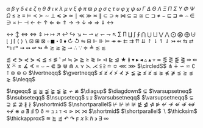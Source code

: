 $\alpha$	$\beta$ 	$\gamma$	$\delta$	$\epsilon$	$\varepsilon$	$\zeta$	$\eta$	$\theta$	$\vartheta$	$\iota$	$\kappa$	$\lambda$	$\mu$	$\nu$	$\xi$	$\phi$	$\pi$	$\varpi$	$\rho$	$\varrho$	$\sigma$	$\varsigma$	$\tau$	$\upsilon$	$\varphi$	$\chi$	$\psi$	$\omega$	$\Gamma$	$\Delta$	$\Theta$	$\Lambda$	$\Xi$	$\Pi$	$\Sigma$	$\Upsilon$	$\Phi$	$\Psi$	$\Omega$	$\leq$	$\geq$	$\equiv$	$\models$	$\prec$	$\succ$	$\sim$	$\perp$	$\preceq$	$\succeq$	$\simeq$	$\mid$	$\ll$	$\gg$	$\asymp$	$\parallel$	$\subset$	$\supset$	$\approx$	$\bowtie$	$\subseteq$	$\supseteq$	$\cong$	$\sqsubset$	$\sqsupset$	$\neq$	$\smile$	$\sqsubseteq$	$\sqsupseteq$	$\doteq$	$\frown$	$\in$	$\ni$	$\propto$	$\vdash$	$\dashv$	$\leftarrow$	$\longleftarrow$	$\uparrow$	$\Leftarrow$	$\Longleftarrow$	$\Uparrow$	$\rightarrow$	$\longrightarrow$	$\downarrow$	$\Rightarrow$	$\Longrightarrow$	$\Downarrow$	$\leftrightarrow$	

$\longleftrightarrow$	$\updownarrow$	$\Leftrightarrow$	$\Longleftrightarrow$	$\Updownarrow$	$\mapsto$	$\longmapsto$	$\nearrow$	$\hookleftarrow$	$\hookrightarrow$	$\searrow$	$\leftharpoonup$	$\rightharpoonup$	$\swarrow$	$\leftharpoondown$	$\rightharpoondown$	$\nwarrow$	$\sum$	$\prod$	$\coprod$	$\int$	$\oint$	$\bigcap$	$\bigcup$	$\bigsqcup$	$\bigvee$	$\bigwedge$	$\bigodot$	$\bigotimes$	$\bigoplus$	$\biguplus$	$\lfloor$	$\rfloor$	$\lceil$	$\langle$	$\rangle$	$\backslash$	$\boxdot$	$\boxplus$	$\boxtimes$	$\square$	$\blacksquare$	$\centerdot$	$\lozenge$	$\blacklozenge$	$\circlearrowright$	$\circlearrowleft$	$\leftrightharpoons$	$\boxminus$	$\Vdash$	$\Vvdash$	$\vDash$	$\twoheadrightarrow$	$\twoheadleftarrow$	$\leftleftarrows$	$\rightrightarrows$	$\upuparrows$	$\downdownarrows$	$\upharpoonright$	$\downharpoonright$	$\upharpoonleft$	$\downharpoonleft$	$\rightarrowtail$	$\leftarrowtail$	$\leftrightarrows$	$\rightleftarrows$	$\Lsh$	$\Rsh$	$\rightsquigarrow$	$\leftrightsquigarrow$	$\looparrowleft$	$\looparrowright$	$\circeq$	$\succsim$	$\gtrsim$	$\gtrapprox$	$\multimap$	$\therefore$	$\because$	$\doteqdot$	$\triangleq$	$\precsim$	$\lesssim$	

$\lessapprox$	$\eqslantless$	$\eqslantgtr$	$\curlyeqprec$	$\curlyeqsucc$	$\preccurlyeq$	$\leqq$	$\leqslant$	$\lessgtr$	$\backprime$	$\risingdotseq$	$\fallingdotseq$	$\succcurlyeq$	$\geqq$	$\geqslant$	$\gtrless$	$\vartriangleright$	$\vartriangleleft$	$\trianglerighteq$	$\trianglelefteq$	$\bigstar$	$\between$	$\blacktriangledown$	$\blacktriangleright$	$\blacktriangleleft$	$\vartriangle$	$\blacktriangle$	$\triangledown$	$\eqcirc$	$\lesseqgtr$	$\gtreqless$	$\lesseqqgtr$	$\gtreqqless$	$\Rrightarrow$	$\Lleftarrow$	$\veebar$	$\barwedge$	$\doublebarwedge$	$\measuredangle$	$\sphericalangle$	$\varpropto$	$\smallsmile$	$\smallfrown$	$\Subset$	$\Supset$	$\Cup$	$\Cap$	$\curlywedge$	$\curlyvee$	$\leftthreetimes$	$\rightthreetimes$	$\subseteqq$	$\supseteqq$	$\bumpeq$	$\Bumpeq$	$\lll$	$\ggg$	$\circledS$	$\pitchfork$	$\dotplus$	$\backsim$	$\backsimeq$	$\complement$	$\intercal$	$\circledcirc$	$\circledast$	$\circleddash$	$\lvertneqq$	$\gvertneqq$	$\nleq$	$\ngeq$	$\nless$	$\ngtr$	$\nprec$	$\nsucc$	$\lneqq$	$\gneqq$	$\nleqslant$	$\ngeqslant$	$\lneq$	$\gneq$	$\npreceq$	$\nsucceq$	$\precnsim$	$\succnsim$	$\lnsim$	$\gnsim$	$\nleqq$	

$\ngeqq$	$\precneqq$	$\succneqq$	$\precnapprox$	$\succnapprox$	$\lnapprox$	$\gnapprox$	$\nsim$	$\ncong$	$\diagup$	$\diagdown$	$\varsubsetneq$	$\varsupsetneq$	$\nsubseteqq$	$\nsupseteqq$	$\subsetneqq$	$\supsetneqq$	$\varsubsetneqq$	$\varsupsetneqq$	$\subsetneq$	$\supsetneq$	$\nsubseteq$	$\nsupseteq$	$\nparallel$	$\nmid$	$\nshortmid$	$\nshortparallel$	$\nvdash$	$\nVdash$	$\nvDash$	$\nVDash$	$\ntrianglerighteq$	$\ntrianglelefteq$	$\ntriangleleft$	$\ntriangleright$	$\nleftarrow$	$\nrightarrow$	$\nLeftarrow$	$\nRightarrow$	$\nLeftrightarrow$	$\nleftrightarrow$	$\divideontimes$	$\varnothing$	$\nexists$	$\Finv$	$\Game$	$\eth$	$\eqsim$	$\beth$	$\gimel$	$\daleth$	$\lessdot$	$\gtrdot$	$\ltimes$	$\rtimes$	$\shortmid$	$\shortparallel$	$\smallsetminus$	$\thicksim$	$\thickapprox$	$\approxeq$	$\succapprox$	$\precapprox$	$\curvearrowleft$	$\curvearrowright$	$\digamma$	$\varkappa$	$\Bbbk$	$\hslash$	$\backepsilon$	$\exists$	$\infty$

